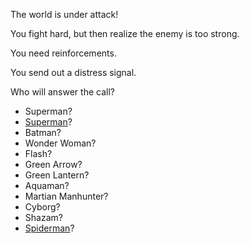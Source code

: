 The world is under attack!

You fight hard, but then realize the enemy is too strong.

You need reinforcements.

You send out a distress signal.

Who will answer the call?

  - Superman? 
  - [Superman](./superman/superman.md)?
  - Batman?
  - Wonder Woman?
  - Flash?
  - Green Arrow?
  - Green Lantern?
  - Aquaman?
  - Martian Manhunter?
  - Cyborg?
  - Shazam?
  - [Spiderman](./spiderman/spiderman.md)?

